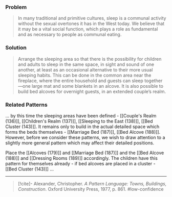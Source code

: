 ### Problem
>In many traditional and primitive cultures, sleep is a communal activity without the sexual overtones it has in the West today. We believe that it may be a vital social function, which plays a role as fundamental and as necessary to people as communal eating.

### Solution
>Arrange the sleeping area so that there is the possibility for children and adults to sleep in the same space, in sight and sound of one another, at least as an occasional alternative to their more usual sleeping habits.
>This can be done in the common area near the fireplace, where the entire household and guests can sleep together—one large mat and some blankets in an alcove. It is also possible to build bed alcoves for overnight guests, in an extended couple’s realm.

### Related Patterns
... by this time the sleeping areas have been defined - [[Couple's Realm (136)]], [[Children's Realm (137)]], [[Sleeping to the East (138)]], [[Bed Cluster (143)]]. It remains only to build in the actual detailed space which forms the beds themselves - [[Marriage Bed (187)]], [[Bed Alcove (188)]]. However, before we consider these patterns, we wish to draw attention to a slightly more general pattern which may affect their detailed positions.

Place the [[Alcoves (179)]] and [[Marriage Bed (187)]] and the [[Bed Alcove (188)]] and [[Dressing Rooms (189)]] accordingly. The children have this pattern for themselves already - if bed alcoves are placed in a cluster - [[Bed Cluster (143)]] ...

---
> [!cite]- Alexander, Christopher. _A Pattern Language: Towns, Buildings, Construction_. Oxford University Press, 1977, p. 861.
> #low-confidence 